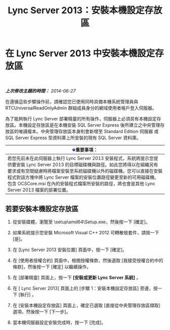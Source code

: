 ﻿---
title: Lync Server 2013：安裝本機設定存放區
TOCTitle: 安裝本機設定存放區
ms:assetid: b563030d-d338-411f-9611-28d5eb4b3238
ms:mtpsurl: https://technet.microsoft.com/zh-tw/library/Gg412874(v=OCS.15)
ms:contentKeyID: 49292076
ms.date: 08/24/2015
mtps_version: v=OCS.15
ms.translationtype: HT
---

# 在 Lync Server 2013 中安裝本機設定存放區

 

_**上次修改主題的時間：** 2014-06-27_

在遵循這些步驟操作前，請確認您已使用同時具備本機系統管理員與 RTCUniversalReadOnlyAdmin 群組成員身分的網域使用者帳戶登入伺服器。

為了能夠執行 Lync Server 部署精靈的所有操作，伺服器上必須具有本機設定存放區。本機設定存放區是在本機安裝 SQL Server Express 後所建立之中央管理存放區的唯讀複本。中央管理存放區本身則會新增至 Standard Edition 伺服器 或 SQL Server Express 型資料庫上所安裝的現有 SQL Server 資料庫。

<table>
<thead>
<tr class="header">
<th><img src="images/Gg412908.important(OCS.15).gif" title="important" alt="important" />重要事項：</th>
</tr>
</thead>
<tbody>
<tr class="odd">
<td>若您先前未在此伺服器上執行 Lync Server 2013 安裝程式，系統將提示您提供要安裝 Lync Server 2013 的目標磁碟機與路徑。如此您將得以在組織另有要求或有空間疑慮時將檔案安裝至系統磁碟機以外的磁碟機。您可以直接在安裝程式對話方塊中將 Lync Server 檔案的安裝位置路徑變更至新的可用磁碟機。包含 OCSCore.msi 在內的安裝程式檔案所安裝的路徑，將也會是其他 Lync Server 2013 檔案的部署位置。</td>
</tr>
</tbody>
</table>


## 若要安裝本機設定存放區

1.  從安裝媒體，瀏覽至 \\setup\\amd64\\Setup.exe，然後按一下 \[確定\]。

2.  如果系統提示您安裝 Microsoft Visual C++ 2012 可轉散發套件，請按一下 \[是\]。

3.  在 \[Lync Server 2013 安裝位置\] 頁面中，按一下 \[確定\]。

4.  在 \[使用者授權合約\] 頁面中，檢閱授權條款，然後選取 \[我接受授權合約中的條款\]，然後按一下 \[確定\] 以繼續操作。

5.  在 \[部署精靈\] 頁面上，按一下 **\[安裝或更新 Lync Server 系統\]** 。

6.  在 \[ Lync Server 2013\] 頁面上的 \[步驟 1：安裝本機設定存放區\] 旁邊，按一下 \[執行\] 。

7.  在 \[安裝本機設定存放區\] 頁面上，確定已選取 \[直接從中央管理存放區擷取\] 選項，然後按一下 \[下一步\]。

8.  當本機伺服器設定安裝完成時，按一下 \[完成\]。

